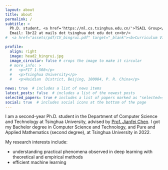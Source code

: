 ```yaml
---
layout: about
title: about
permalink: /
subtitle: >
  Ph.D. student, <a href='https://ml.cs.tsinghua.edu.cn/'>TSAIL Group</a>, <a href='https://www.tsinghua.edu.cn/en/index.htm'>Tsinghua University</a>.<br/>
  Email: lbr22 at mails dot tsinghua dot edu dot cn<br/>
#  <a href="assets/pdf/CV_bingrui.pdf" target="_blank"><b>Curriculum Vitae</b></a>

profile:
  align: right
  image: head2_bingrui.jpg
  image_circular: false # crops the image to make it circular
  # more_info: >
  #   <p>FIT 1-508</p>
  #   <p>Tsinghua University</p>
  #   <p>Haidian  District, Beijing, 100084, P. R. China</p>

news: true  # includes a list of news items
latest_posts: false  # includes a list of the newest posts
selected_papers: true # includes a list of papers marked as "selected={true}"
social: true  # includes social icons at the bottom of the page
---
```


<!-- Write your biography here. Tell the world about yourself. Link to your favorite [subreddit](http://reddit.com). You can put a picture in, too. The code is already in, just name your picture `prof_pic.jpg` and put it in the `img/` folder.

Put your address / P.O. box / other info right below your picture. You can also disable any of these elements by editing `profile` property of the YAML header of your `_pages/about.md`. Edit `_bibliography/papers.bib` and Jekyll will render your [publications page](/al-folio/publications/) automatically.

Link to your social media connections, too. This theme is set up to use [Font Awesome icons](https://fontawesome.com/) and [Academicons](https://jpswalsh.github.io/academicons/), like the ones below. Add your Facebook, Twitter, LinkedIn, Google Scholar, or just disable all of them. -->

I am a second-year Ph.D. student in the Department of Computer Science and Technology at Tsinghua University, advised by [Prof. Jianfei Chen](https://ml.cs.tsinghua.edu.cn/~jianfei/). 
I got my Bachelor degree in Computer Science and Technology, and Pure and Applied Mathematics (second degree), at Tsinghua University in 2022.

My research interests include:
- understanding practical phenomena observed in deep learning with theoretical and empirical methods
- efficient machine learning

